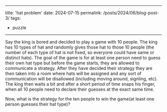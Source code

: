 
---
title: 'hat problem'
date: 2024-07-15
permalink: /posts/2024/06/blog-post-3/
tags:
  - puzzle
  
---

Say the king is bored and decided to play a game with 10 people. The king has 10 types of hat and randomly gives those hat to those 10 people (the number of each type of hat is not fixed, so everyone could have same or distinct hats). The goal of the game is for at least one person need to guess their own hat type but before the game starts, they are allowed to communicate a strategy. After they have decided their strategy they are then taken into a room where hats will be assigned and any sort of communication will be disallowed (including moving around, signling, etc). The king then waits a bit and after a short period of time snaps his finger, when all 10 people need to declare their guesses at the exact same time. 

Now, what is the strategy for the ten people to win the game(at least one person guesses their hat type)?